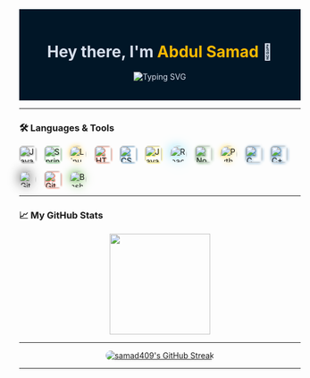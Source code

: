 <!-- Profile Header -->
<div style="background-color:#011627; color:#d6deeb; padding:20px;">
  <h1 align="center">
    Hey there, I'm <span style="color:#F7B801">Abdul Samad</span> 👋
  </h1>
  <p align="center">
    <img src="https://readme-typing-svg.demolab.com?font=Fira+Code&size=22&pause=1000&center=true&vCenter=true&width=435&lines=Java+Developer;Tech+Enthusiast;" alt="Typing SVG" />
  </p>
</div>

---

<!-- About Section 
### 🧠 About Me
- 🔭 I’m currently working on: `Java Spring Boot Projects`  
- 🌱 I’m currently learning: `Spring Boot`, `Docker`  
- 👯 I’m looking to collaborate on: `Open-source projects`  
- 💬 Ask me about: Anything Java, backend, or Git!  
https://github.com/samad409/samad409/edit/main/README.md

---

<!-- Image / GIF Section 
<img align="right" alt="coding" width="400" src="https://media.giphy.com/media/qgQUggAC3Pfv687qPC/giphy.gif" /-->

### 🛠️ Languages & Tools

<p align="left" style="display: flex; flex-wrap: wrap; gap: 15px; align-items: center;">
  <img src="https://cdn.jsdelivr.net/gh/devicons/devicon/icons/java/java-original-wordmark.svg" width="30" alt="Java" style="border-radius:6px; filter: drop-shadow(1px 1px 1px #888);"/>
  
  <img src="https://cdn.jsdelivr.net/gh/devicons/devicon/icons/spring/spring-original-wordmark.svg" width="30" alt="Spring" style="border-radius:6px; filter: drop-shadow(1px 1px 1px #4CAF50);"/>

  <img src="https://cdn.jsdelivr.net/gh/devicons/devicon/icons/linux/linux-original.svg" width="30" alt="Linux" style="border-radius:50%; filter: drop-shadow(0 0 5px #FCC624);"/>
  
  <img src="https://cdn.jsdelivr.net/gh/devicons/devicon/icons/html5/html5-original.svg" width="30" alt="HTML5" style="border-radius:6px; filter: drop-shadow(1px 1px 1px #E44D26);"/>

  <img src="https://cdn.jsdelivr.net/gh/devicons/devicon/icons/css3/css3-original.svg" width="30" alt="CSS3" style="border-radius:6px; filter: drop-shadow(1px 1px 1px #1572B6);"/>
  
  <img src="https://cdn.jsdelivr.net/gh/devicons/devicon/icons/javascript/javascript-original.svg" width="30" alt="JavaScript" style="border-radius:6px; filter: drop-shadow(1px 1px 1px #F7DF1E);"/>
  
  <img src="https://cdn.jsdelivr.net/gh/devicons/devicon/icons/react/react-original.svg" width="30" alt="React" style="border-radius:50%; filter: drop-shadow(0 0 10px #61DAFB);"/>
  
  <img src="https://cdn.jsdelivr.net/gh/devicons/devicon/icons/nodejs/nodejs-original.svg" width="30" alt="NodeJS" style="border-radius:6px; filter: drop-shadow(1px 1px 2px #3C873A);"/>
  
  <img src="https://upload.wikimedia.org/wikipedia/commons/c/c3/Python-logo-notext.svg" width="30" alt="Python" style="border-radius:50%; filter: drop-shadow(0 0 5px #FFD43B);"/>
  
  <img src="https://cdn.jsdelivr.net/gh/devicons/devicon/icons/c/c-original.svg" width="30" alt="C" style="border-radius:6px; filter: drop-shadow(1px 1px 2px #00599C);"/>
  
  <img src="https://cdn.jsdelivr.net/gh/devicons/devicon/icons/cplusplus/cplusplus-original.svg" width="30" alt="C++" style="border-radius:6px; filter: drop-shadow(1px 1px 2px #00599C);"/>
  
  <img src="https://cdn.jsdelivr.net/gh/devicons/devicon/icons/github/github-original.svg" width="30" alt="GitHub" style="border-radius:50%; filter: drop-shadow(0 0 10px #181717);"/>
  
  <img src="https://cdn.jsdelivr.net/gh/devicons/devicon/icons/git/git-original.svg" width="30" alt="Git" style="border-radius:6px; filter: drop-shadow(1px 1px 1px #F05032);"/>
  
  <img src="https://cdn.jsdelivr.net/gh/devicons/devicon/icons/bash/bash-original.svg" width="30" alt="Bash" style="border-radius:50%; filter: drop-shadow(0 0 8px #4EAA25);"/>
</p>







---


### 📈 My GitHub Stats
<!-- GitHub Readme Stats Alternative -->
<p align="center">
  <img src="https://github-readme-stats-sigma-five.vercel.app/api/top-langs/?username=samad409&layout=compact&langs_count=10&theme=nightowl" height="180"/>
</p>


---
<!--
### 📌 Pinned Projects
[![ReadMe Generator](https://github-readme-stats.vercel.app/api/pin/?username=samad409&repo=readme-generator&theme=radical)](https://github.com/samad409/readme-generator)  
[![My Java Blog App](https://github-readme-stats.vercel.app/api/pin/?username=samad409&repo=java-blog-app&theme=radical)](https://github.com/samad409/java-blog-app)

---
<!--


### 🌱 Contribution Graph
[![Samad's GitHub activity graph](https://github-readme-activity-graph.vercel.app/graph?username=samad409&bg_color=1a1b27&color=ffffff&line=00e1ff&point=ffffff&area=true&hide_border=true)](https://github.com/Ashutosh00710/github-readme-activity-graph)

---
-->
<!--GitHub Streak

<p align="center">
  <img src="https://streak-stats.demolab.com/?user=samad409&theme=tokyonight&hide_border=true&border_radius=10&date_format=M%20j%5B%2C%20Y%5D" alt="GitHub Streak" />
</p>
-->


<p align="center">
  <a href="https://github.com/samad409">
    <img 
      src="https://streak-stats.demolab.com/?user=samad409&theme=nightowl&hide_border=true&border_radius=10&date_format=M%20j%5B%2C%20Y%5D" 
      alt="samad409's GitHub Streak" 
      style="border-radius: 12px;" 
    />
  </a>
</p>







---

<!-- Social 
### 🔗 Let's Connect!
<p>
  <a href="" target="_blank"><img src="https://img.shields.io/badge/LinkedIn-blue?style=for-the-badge&logo=linkedin"></a>
  <a href=""><img src="https://img.shields.io/badge/Gmail-red?style=for-the-badge&logo=gmail&logoColor=white"></a>
  <a href=""><img src="https://img.shields.io/badge/Portfolio-000?style=for-the-badge&logo=vercel&logoColor=white"></a>
</p>

---

<!-- Footer -->

